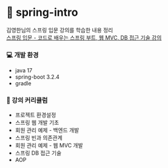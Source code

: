 # 📂 spring-intro

김영한님의 스프링 입문 강의를 학습한 내용 정리  
[스프링 입문 - 코드로 배우는 스프링 부트, 웹 MVC, DB 접근 기술 강의](https://www.inflearn.com/course/%EC%8A%A4%ED%94%84%EB%A7%81-%EC%9E%85%EB%AC%B8-%EC%8A%A4%ED%94%84%EB%A7%81%EB%B6%80%ED%8A%B8/dashboard)

### 💻 개발 환경
* java 17
* spring-boot 3.2.4
* gradle

### 📝 강의 커리큘럼
* 프로젝트 환경설정
* 스프링 웹 개발 기초
* 회원 관리 예제 - 백엔드 개발
* 스프링 빈과 의존관계
* 회원 관리 예제 - 웹 MVC 개발
* 스프링 DB 접근 기술
* AOP
